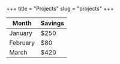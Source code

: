 +++
title = "Projects"
slug = "projects"
+++

| Month    | Savings |
| -------- | ------- |
| January  | $250    |
| February | $80     |
| March    | $420    |